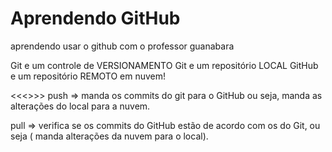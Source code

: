 # Aprendendo GitHub
aprendendo usar o github com o professor guanabara


Git e um controle de VERSIONAMENTO
Git e um repositório LOCAL
GitHub e um repositório REMOTO em nuvem!

<<<<COMANDOS GIT>>>>
push => manda os commits do git para o GitHub ou seja, manda as alterações do local para a nuvem.

pull => verifica se os commits do GitHub estão de acordo com os do Git, ou seja ( manda alterações da nuvem para o local).
